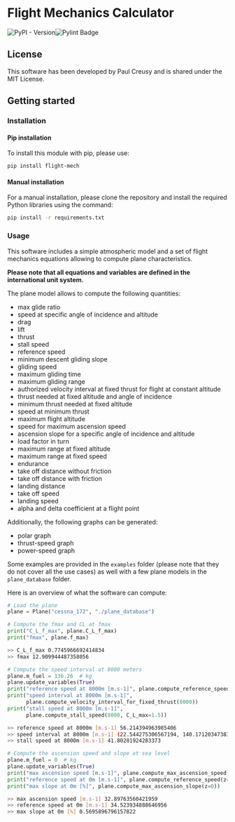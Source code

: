 # Flight Mechanics Calculator

![PyPI - Version](https://img.shields.io/pypi/v/flight-mech)![Pylint Badge](https://github.com/PaulCreusy/flight-mech/actions/workflows/pylint.yml/badge.svg)

## License

This software has been developed by Paul Creusy and is shared under the MIT License.

## Getting started

### Installation

#### Pip installation

To install this module with pip, please use:

```bash
pip install flight-mech
```

#### Manual installation

For a manual installation, please clone the repository and install the required Python libraries using the command:

```bash
pip install -r requirements.txt
```

### Usage

This software includes a simple atmospheric model and a set of flight mechanics equations allowing to compute plane characteristics.

**Please note that all equations and variables are defined in the international unit system.**

The plane model allows to compute the following quantities:
- max glide ratio
- speed at specific angle of incidence and altitude
- drag
- lift
- thrust
- stall speed
- reference speed
- minimum descent gliding slope
- gliding speed
- maximum gliding time
- maximum gliding range
- authorized velocity interval at fixed thrust for flight at constant altitude
- thrust needed at fixed altitude and angle of incidence
- minimum thrust needed at fixed altitude
- speed at minimum thrust
- maximum flight altitude
- speed for maximum ascension speed
- ascension slope for a specific angle of incidence and altitude
- load factor in turn
- maximum range at fixed altitude
- maximum range at fixed speed
- endurance
- take off distance without friction
- take off distance with friction
- landing distance
- take off speed
- landing speed
- alpha and delta coefficient at a flight point

Additionally, the following graphs can be generated:
- polar graph
- thrust-speed graph
- power-speed graph

Some examples are provided in the `examples` folder (please note that they do not cover all the use cases) as well with a few plane models in the `plane_database` folder. 

Here is an overview of what the software can compute:

```python
# Load the plane
plane = Plane("cessna_172", "./plane_database")

# Compute the fmax and CL at fmax
print("C_L_f_max", plane.C_L_f_max)
print("fmax", plane.f_max)
```

```bash
>> C_L_f_max 0.7745966692414834
>> fmax 12.909944487358056
```

```python
# Compute the speed interval at 8000 meters
plane.m_fuel = 136.26  # kg
plane.update_variables(True)
print("reference speed at 8000m [m.s-1]", plane.compute_reference_speed(8000))
print("speed interval at 8000m [m.s-1]",
      plane.compute_velocity_interval_for_fixed_thrust(8000))
print("stall speed at 8000m [m.s-1]",
      plane.compute_stall_speed(8000, C_L_max=1.5))
```

```bash
>> reference speed at 8000m [m.s-1] 56.214394963985406
>> speed interval at 8000m [m.s-1] (22.544275306567194, 140.17120347383343)
>> stall speed at 8000m [m.s-1] 41.80281924283373
```

```python
# Compute the ascension speed and slope at sea level
plane.m_fuel = 0  # kg
plane.update_variables(True)
print("max ascension speed [m.s-1]", plane.compute_max_ascension_speed(z=0))
print("reference speed at 0m [m.s-1]", plane.compute_reference_speed(z=0))
print("max slope at 0m [%]", plane.compute_max_ascension_slope(z=0))
```

```bash
>> max ascension speed [m.s-1] 32.89763560421959
>> reference speed at 0m [m.s-1] 34.523934888646956
>> max slope at 0m [%] 0.5695896796157822
```